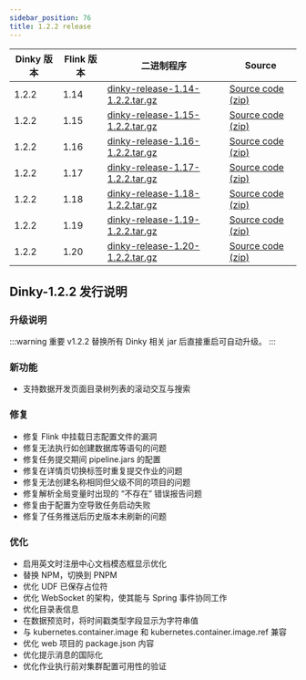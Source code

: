 ```yaml
---
sidebar_position: 76
title: 1.2.2 release
---
```


| Dinky 版本 | Flink 版本 | 二进制程序                                                                                                                                   | Source                                                                                |
|----------|----------|-----------------------------------------------------------------------------------------------------------------------------------------|---------------------------------------------------------------------------------------|
| 1.2.2    | 1.14     | [dinky-release-1.14-1.2.2.tar.gz](https://github.com/DataLinkDC/dinky/releases/download/v1.2.2/dinky-release-1.14-1.2.2.tar.gz) | [Source code (zip)](https://github.com/DataLinkDC/dinky/archive/refs/tags/v1.2.2.zip) |
| 1.2.2    | 1.15     | [dinky-release-1.15-1.2.2.tar.gz](https://github.com/DataLinkDC/dinky/releases/download/v1.2.2/dinky-release-1.15-1.2.2.tar.gz) | [Source code (zip)](https://github.com/DataLinkDC/dinky/archive/refs/tags/v1.2.2.zip) |
| 1.2.2    | 1.16     | [dinky-release-1.16-1.2.2.tar.gz](https://github.com/DataLinkDC/dinky/releases/download/v1.2.2/dinky-release-1.16-1.2.2.tar.gz) | [Source code (zip)](https://github.com/DataLinkDC/dinky/archive/refs/tags/v1.2.2.zip) |
| 1.2.2    | 1.17     | [dinky-release-1.17-1.2.2.tar.gz](https://github.com/DataLinkDC/dinky/releases/download/v1.2.2/dinky-release-1.17-1.2.2.tar.gz) | [Source code (zip)](https://github.com/DataLinkDC/dinky/archive/refs/tags/v1.2.2.zip) |
| 1.2.2    | 1.18     | [dinky-release-1.18-1.2.2.tar.gz](https://github.com/DataLinkDC/dinky/releases/download/v1.2.2/dinky-release-1.18-1.2.2.tar.gz) | [Source code (zip)](https://github.com/DataLinkDC/dinky/archive/refs/tags/v1.2.2.zip) |
| 1.2.2    | 1.19     | [dinky-release-1.19-1.2.2.tar.gz](https://github.com/DataLinkDC/dinky/releases/download/v1.2.2/dinky-release-1.19-1.2.2.tar.gz) | [Source code (zip)](https://github.com/DataLinkDC/dinky/archive/refs/tags/v1.2.2.zip) |
| 1.2.2    | 1.20     | [dinky-release-1.20-1.2.2.tar.gz](https://github.com/DataLinkDC/dinky/releases/download/v1.2.2/dinky-release-1.20-1.2.2.tar.gz) | [Source code (zip)](https://github.com/DataLinkDC/dinky/archive/refs/tags/v1.2.2.zip) |

## Dinky-1.2.2 发行说明

### 升级说明

:::warning 重要
v1.2.2 替换所有 Dinky 相关 jar 后直接重启可自动升级。
:::

### 新功能
- 支持数据开发页面目录树列表的滚动交互与搜索

### 修复
- 修复 Flink 中挂载日志配置文件的漏洞
- 修复无法执行如创建数据库等语句的问题
- 修复任务提交期间 pipeline.jars 的配置
- 修复在详情页切换标签时重复提交作业的问题
- 修复无法创建名称相同但父级不同的项目的问题
- 修复解析全局变量时出现的 “不存在” 错误报告问题
- 修复由于配置为空导致任务启动失败
- 修复了任务推送后历史版本未刷新的问题

### 优化
- 启用英文时注册中心文档模态框显示优化
- 替换 NPM，切换到 PNPM
- 优化 UDF 已保存占位符
- 优化 WebSocket 的架构，使其能与 Spring 事件协同工作
- 优化目录表信息
- 在数据预览时，将时间戳类型字段显示为字符串值
- 与 kubernetes.container.image 和 kubernetes.container.image.ref 兼容
- 优化 web 项目的 package.json 内容
- 优化提示消息的国际化
- 优化作业执行前对集群配置可用性的验证
